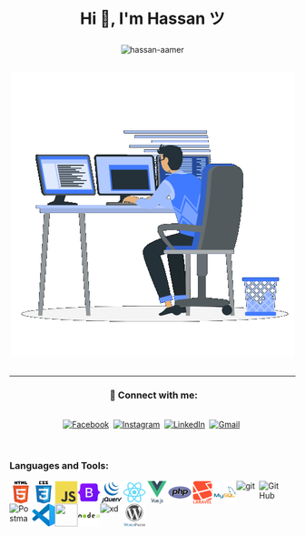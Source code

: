 <h1 align="center"> <p> Hi 👋, I'm Hassan ツ </p></h1>
<!-- <h2 align="center"> <p>Full Stack Web Developer</p></h2> -->


<p align="center"> <img src="https://komarev.com/ghpvc/?username=hassan-aamer&label=Profile%20views&color=0e75b6&style=flat" alt="hassan-aamer" /> </p>





<br>

<div align="center">
<!--     <img src="https://user-images.githubusercontent.com/63050133/156676671-d5b2e362-97d4-4404-9447-dd71ddfea82f.gif" alt="web" style="max-width: 100%;"> -->
    <img src="https://github.com/hassan-aamer/My_Portfolio/blob/master/images/web.gif?raw=true" alt="web" style="max-width: 100%;">
</div>



<br>
<hr>
<h3 align="Center">&nbsp;🤝 Connect with me:</h3>
<p align="center">
<br>
<a href="https://www.facebook.com/profile.php?id=100009255534754"><img src="https://img.shields.io/badge/facebook-%231877F2.svg?&style=for-the-badge&logo=facebook&logoColor=white" alt="Facebook" /></a>&nbsp;
<a href="https://www.instagram.com/hassan.m.aamer/?next=%2F"><img src="https://img.shields.io/badge/instagram-%23E4405F.svg?&style=for-the-badge&logo=instagram&logoColor=white" alt="Instagram" /></a>&nbsp;
<a href="https://www.linkedin.com/in/%E2%80%AAhassan-mohamed%E2%80%AC%E2%80%8F-537423264/"><img src="https://img.shields.io/badge/linkedin-%230077B5.svg?&style=for-the-badge&logo=linkedin&logoColor=white" alt="LinkedIn" /></a>&nbsp;
<a href="mailto:hassanaamer048@gmail.com"><img src="https://img.shields.io/badge/gmail-%23D14836.svg?&style=for-the-badge&logo=gmail&logoColor=white" alt="Gmail"/></a>&nbsp;
</p>

<br>

### Languages and Tools: 

  <img align="left" src="https://raw.githubusercontent.com/devicons/devicon/master/icons/html5/html5-original-wordmark.svg" alt="html5" width="40" height="40" />
  <img align="left" src="https://raw.githubusercontent.com/devicons/devicon/master/icons/css3/css3-original-wordmark.svg" alt="css3" width="40" height="40" />
  <img align="left" src="https://raw.githubusercontent.com/devicons/devicon/master/icons/javascript/javascript-original.svg" alt="javascript" width="40" height="40" />
  <img align="left" src="https://raw.githubusercontent.com/devicons/devicon/master/icons/bootstrap/bootstrap-original.svg" alt="bootstrap" width="40" height="40" />
  <img align="left" src="https://raw.githubusercontent.com/devicons/devicon/master/icons/jquery/jquery-original-wordmark.svg" alt="jQuery" width="40" height="40" />
  <img align="left" src="https://raw.githubusercontent.com/devicons/devicon/master/icons/react/react-original.svg" alt="react" width="40" height="40"/>
  <img align="left" src="https://raw.githubusercontent.com/devicons/devicon/master/icons/vuejs/vuejs-original-wordmark.svg" alt="vuejs" width="40" height="40"/>
  <img align="left" src="https://raw.githubusercontent.com/devicons/devicon/master/icons/php/php-original.svg" alt="php" width="40" height="40" />
  <img align="left" src="https://raw.githubusercontent.com/devicons/devicon/master/icons/laravel/laravel-plain-wordmark.svg" alt="laravel" width="40" height="40" />
  <img align="left" src="https://raw.githubusercontent.com/devicons/devicon/master/icons/mysql/mysql-original-wordmark.svg" alt="mysql" width="40" height="40" />
  <img align="left" src="https://www.vectorlogo.zone/logos/git-scm/git-scm-icon.svg" alt="git" width="40" height="40" />
  <img align="left" src="https://www.vectorlogo.zone/logos/github/github-icon.svg" alt="GitHub" width="40" height="40" />
  <img align="left" src="https://user-images.githubusercontent.com/8083855/44999455-72444280-afce-11e8-9f22-fdd7259c637b.png" alt="Postman" width="40" height="40" />
  <img align="left" src="https://raw.githubusercontent.com/devicons/devicon/master/icons/vscode/vscode-original.svg" alt="VS Code" width="40" height="40" />
  <img align="left" src="https://camo.githubusercontent.com/2d22e8aec2caef30ca173de904a7d7addc20377416240e8de0177bd5b1c1920f/68747470733a2f2f70726f66696c696e61746f722e7269736861762e6465762f736b696c6c732d6173736574732f78616d70702e706e67" alt="" 
  width="40" height="40" />
  <img align="left" src="https://raw.githubusercontent.com/devicons/devicon/master/icons/nodejs/nodejs-original-wordmark.svg" alt="nodejs" width="40" height="40"/>
  <img align="left" src="https://cdn.worldvectorlogo.com/logos/adobe-xd.svg" 
  alt="xd" width="40" height="40"/> 
  <img align="left" src="https://raw.githubusercontent.com/devicons/devicon/master/icons/wordpress/wordpress-original.svg" alt="WordPress" width="40" height="40" />








